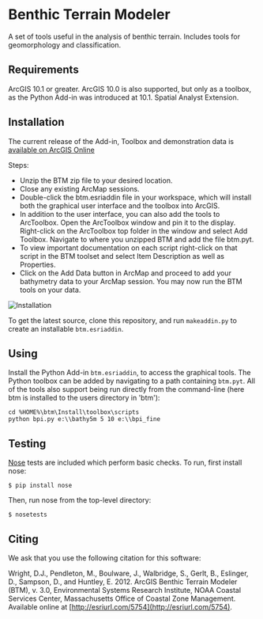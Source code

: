 Benthic Terrain Modeler
=======================

A set of tools useful in the analysis of benthic terrain. Includes tools for geomorphology and classification. 

Requirements
------------

ArcGIS 10.1 or greater. ArcGIS 10.0 is also supported, but only as a toolbox, as the Python Add-in was introduced at 10.1. Spatial Analyst Extension.

Installation
------------

The current release of the Add-in, Toolbox and demonstration data is [available on ArcGIS Online](http://www.arcgis.com/home/item.html?id=b0d0be66fd33440d97e8c83d220e7926)

Steps:
- Unzip the BTM zip file to your desired location.
- Close any existing ArcMap sessions.
- Double-click the btm.esriaddin file in your workspace, which will install both the graphical user interface and the toolbox into ArcGIS. 
- In addition to the user interface, you can also add the tools to ArcToolbox. Open the ArcToolbox window and pin it to the display. Right-click on the ArcToolbox top folder in the window and select Add Toolbox. Navigate to where you unzipped BTM and add the file btm.pyt.
- To view important documentation on each script right-click on that script in the BTM toolset and select Item Description as well as Properties. 
- Click on the Add Data button in ArcMap and proceed to add your bathymetry data to your ArcMap session. You may now run the BTM tools on your data.

![Installation](https://raw.github.com/EsriOceans/btm/master/Images/btm-install.gif)

To get the latest source, clone this repository, and run `makeaddin.py` to create an installable `btm.esriaddin`.

Using
-----

Install the Python Add-in `btm.esriaddin`, to access the graphical tools. The Python toolbox can be added by navigating to a path containing `btm.pyt`. All of the tools also support being run directly from the command-line (here btm is installed to the users directory in 'btm'):

    cd %HOME%\btm\Install\toolbox\scripts
    python bpi.py e:\\bathy5m 5 10 e:\\bpi_fine

Testing
-------

[Nose](https://nose.readthedocs.org/en/latest/) tests are included which perform basic checks. To run, first install nose:
    
    $ pip install nose

Then, run nose from the top-level directory:

    $ nosetests

Citing
------

We ask that you use the following citation for this software:

Wright, D.J., Pendleton, M., Boulware, J., Walbridge, S., Gerlt, B., Eslinger, D., Sampson, D., and Huntley, E. 2012. ArcGIS Benthic Terrain Modeler (BTM), v. 3.0, Environmental Systems Research Institute, NOAA Coastal Services Center, Massachusetts Office of Coastal Zone Management. Available online at [http://esriurl.com/5754](http://esriurl.com/5754).
